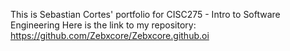 This is Sebastian Cortes' portfolio for CISC275 - Intro to Software Engineering
Here is the link to my repository: https://github.com/Zebxcore/Zebxcore.github.oi
